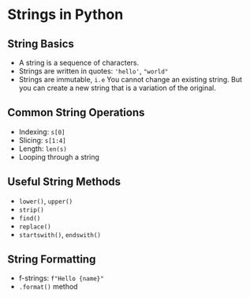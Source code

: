 # Strings in Python

## String Basics
- A string is a sequence of characters.
- Strings are written in quotes: `'hello'`, `"world"`
- Strings are immutable, `i.e` You cannot change an existing string. But you can create a new string that is a variation of the original.

## Common String Operations
- Indexing: `s[0]`
- Slicing: `s[1:4]`
- Length: `len(s)`
- Looping through a string

## Useful String Methods
- `lower()`, `upper()`
- `strip()`
- `find()`
- `replace()`
- `startswith()`, `endswith()`

## String Formatting
- f-strings: `f"Hello {name}"`
- `.format()` method
